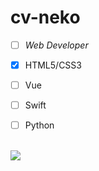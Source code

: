 # cv-neko #

- [ ] *Web Developer*

- [x] HTML5/CSS3
- [ ] Vue
- [ ] Swift
- [ ] Python

<br><a href="https://github.com/anuraghazra/github-readme-stats">
  <img align="left" src="https://github-readme-stats.vercel.app/api?username=cv-neko&count_private=true&show_icons=true" />
</a>
